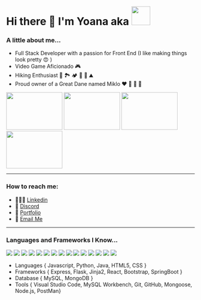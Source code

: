 # Hi there 👋  I'm Yoana aka <img src="https://media0.giphy.com/media/fxf3lL8C4vdswLFjTr/200.gif" width="50" >

### A little about me...
- Full Stack Developer with a passion for Front End (I like making things look pretty 😍 )
- Video Game Aficionado 🎮 
- Hiking Enthusiast 🥾 🏞️ 🏕 🧗 🚵 ⛰
- Proud owner of a Great Dane named Miklo ❤️ 🐾 🦴 🐶

<img src="https://cdn.dribbble.com/users/17707/screenshots/2413754/rrr.gif" width="150" height="100"> <img src="https://i.pinimg.com/originals/41/66/75/416675ec5caab078c055f8349865ceb6.gif" width="150" height="100"> <img src="https://c.tenor.com/PP6zU2pWyysAAAAM/hike-hiking.gif" width="150" height="100" > <img src="https://64.media.tumblr.com/3539c5d670340437f7ba915adb9ecf3b/tumblr_obile1SN7c1sjdho5o1_250.gifv" width="150" height="100" >

___

### How to reach me:
- 👩🏻‍💼 [Linkedin](https://www.linkedin.com/in/yoana-franco-745416235/)
- 👾 [Discord](https://discord.com/channels/@Yoana_Franco#3019)
- 💼 [Portfolio]()
- 💌 [Email Me](mailto:yoana.francovargas@gmail.com) 

___
### Languages and Frameworks I Know...
<img src="https://img.icons8.com/color/48/000000/python--v1.png"/> <img src="https://img.icons8.com/color/48/000000/java-coffee-cup-logo--v1.png"/> <img src="https://img.icons8.com/dusk/64/000000/javascript-logo.png"/> <img src="https://img.icons8.com/dusk/64/000000/html-5.png"/> <img src="https://img.icons8.com/dusk/64/000000/css3.png"/> <img src="https://img.icons8.com/ios/50/000000/flask.png"/> <img src="https://img.icons8.com/office/40/000000/react.png"/> <img src="https://img.icons8.com/color/48/000000/bootstrap.png"/> <img src="https://img.icons8.com/color/48/000000/mysql-logo.png"/> <img src="https://img.icons8.com/color/48/000000/mongodb.png"/> <img src="https://img.icons8.com/color/48/000000/visual-studio-code-2019.png"/> <img src="https://img.icons8.com/color/48/000000/git.png"/> <img src="https://img.icons8.com/ios-glyphs/30/000000/github.png"/> <img src="https://img.icons8.com/fluency/48/000000/node-js.png"/> <img src="https://img.icons8.com/external-tal-revivo-shadow-tal-revivo/48/000000/external-postman-is-the-only-complete-api-development-environment-logo-shadow-tal-revivo.png"/>

- Languages { Javascript, Python, Java, HTML5, CSS }
- Frameworks { Express, Flask, Jinja2, React, Bootstrap, SpringBoot }
- Database { MySQL, MongoDB }
- Tools { Visual Studio Code, MySQL Workbench, Git, GitHub, Mongoose, Node.js, PostMan}

<!--
**xm8925/xm8925** is a ✨ _special_ ✨ repository because its `README.md` (this file) appears on your GitHub profile.

Here are some ideas to get you started:

- 🔭 I’m currently working on ...
- 🌱 I’m currently learning ...
- 👯 I’m looking to collaborate on ...
- 🤔 I’m looking for help with ...
- 💬 Ask me about ...
- 📫 How to reach me: ...
- 😄 Pronouns: ...
- ⚡ Fun fact: ...
-->
